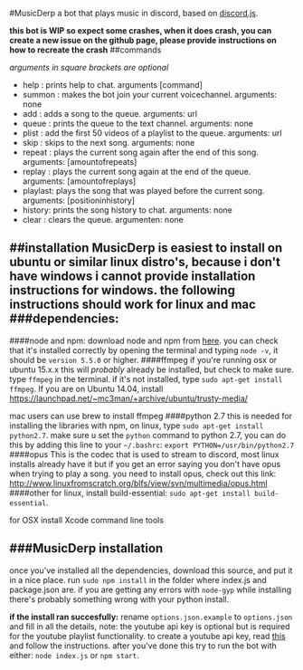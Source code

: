 #MusicDerp
a bot that plays music in discord,
based on [discord.js](http://hydrabolt.github.io/discord.js/).

**this bot is WIP so expect some crashes, when it  does crash, you can create a new issue on the github page, please provide instructions on how to recreate the crash**
##commands

*arguments in square brackets are optional*
* help   : prints help to chat. arguments [command]
* summon : makes the bot join your current voicechannel. arguments: none
* add    : adds a song to the queue. arguments: url
* queue  : prints the queue to the text channel. arguments: none
* plist  : add the first 50 videos of a playlist to the queue. arguments: url
* skip   : skips to the next song. arguments: none
* repeat : plays the current song again after the end of this song. arguments: [amountofrepeats]
* replay : plays the current song again at the end of the queue. arguments: [amountofreplays]
* playlast: plays the song that was played before the current song. arguments: [positioninhistory]
* history: prints the song history to chat. arguments: none
* clear  : clears the queue. argumenten: none

##installation
MusicDerp is easiest to install on ubuntu or similar linux distro's, because i don't have windows i cannot provide installation instructions for windows. the following instructions should work for linux and mac
###dependencies:
--------------------
####node and npm:
download node and npm from [here](https://nodejs.org/en/). you can check that it's installed correctly by opening the terminal and typing `node -v`, it should be `version 5.5.0` or higher.
####ffmpeg
if you're running osx or ubuntu 15.x.x this will *probably* already be installed, but check to make sure.
type `ffmpeg` in the terminal. if it's not installed, type `sudo apt-get install ffmpeg`. If you are on Ubuntu 14.04, install https://launchpad.net/~mc3man/+archive/ubuntu/trusty-media/

mac users can use brew to install ffmpeg
####python 2.7
this is needed for installing the libraries with npm, on linux, type `sudo apt-get install python2.7`. make sure u set  the `python` command to python 2.7, you can do this by adding this line to your `~/.bashrc`:
`export PYTHON=/usr/bin/python2.7`
####opus
This is the codec that is used to stream to discord, most linux installs already have it but if you get an error saying you don't have opus when trying to play a song. you need to install opus, check out this link: http://www.linuxfromscratch.org/blfs/view/svn/multimedia/opus.html
####other
for linux, install build-essential: `sudo apt-get install build-essential`.

for OSX install Xcode command line tools

###MusicDerp installation
------------------------------
once you've installed all the dependencies, download this source, and put it in a nice place. run `sudo npm install` in the folder where index.js and package.json are. if you are getting any errors with `node-gyp` while installing there's probably something wrong with your python install.

**if the install ran succesfully:**
rename `options.json.example` to `options.json` and fill in all the details, note: the youtube api key is optional but is required for the youtube playlist functionality.
to create a youtube api key,
read [this](https://developers.google.com/youtube/v3/getting-started) and follow the instructions.
after you've done this try to run the bot with either: `node index.js` or `npm start`.
